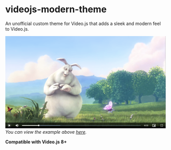 # videojs-modern-theme
An unofficial custom theme for Video.js that adds a sleek and modern feel to Video.js.

![image](https://raw.githubusercontent.com/A-Star100/videojs-modern-theme/refs/heads/main/data/example.png)
*You can view the example above [here](https://github.com/A-Star100/videojs-modern-theme/blob/main/data/example.html).*

**Compatible with Video.js 8+**
